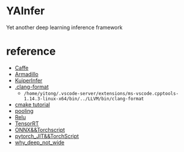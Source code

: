 <!--
 * @Author: yitong 2969413251@qq.com
 * @Date: 2023-02-17 20:17:40
-->
# YAInfer
Yet another deep learning inference framework

# reference
- [Caffe](https://github.com/BVLC/caffe)
- [Armadillo](https://arma.sourceforge.net/docs.html)
- [KuiperInfer](https://github.com/zjhellofss/KuiperInfer)
- [.clang-format](https://www.cnblogs.com/__tudou__/p/13322854.html)
    - ```/home/yitong/.vscode-server/extensions/ms-vscode.cpptools-1.14.3-linux-x64/bin/../LLVM/bin/clang-format```
- [cmake tutorial](https://cmake.org/cmake/help/latest/guide/tutorial/index.html)
- [pooling](https://zhuanlan.zhihu.com/p/78760534)
- [Relu](https://zhuanlan.zhihu.com/p/68791636)
- [TensorRT](https://zhuanlan.zhihu.com/p/35657027)
- [ONNX&&Torchscript](https://blog.csdn.net/deephub/article/details/113735324)
- [pytorch_JIT&&TorchScript](https://blog.csdn.net/MumuziD/article/details/113280207)
- [why_deep_not_wide](https://aistudio.baidu.com/aistudio/education/group/info/2059)
